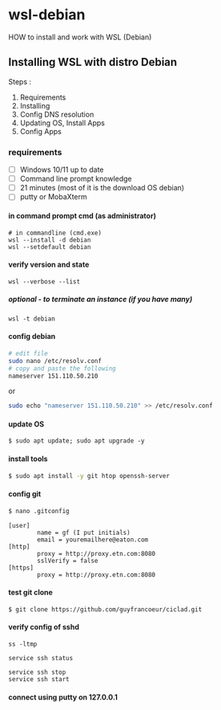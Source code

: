 # wsl-debian
HOW to install and work with WSL (Debian)

## Installing WSL with distro Debian

Steps :
 1. Requirements
 2. Installing
 3. Config DNS resolution
 4. Updating OS, Install Apps
 5. Config Apps

### requirements
 - [ ] Windows 10/11 up to date
 - [ ] Command line prompt knowledge
 - [ ] 21 minutes (most of it is the download OS debian)
 - [ ] putty or MobaXterm

#### in command prompt cmd (as administrator)
```
# in commandline (cmd.exe)
wsl --install -d debian
wsl --setdefault debian
```



#### verify version and state
```
wsl --verbose --list
```

##### optional - to terminate an instance (if you have many)
```
wsl -t debian
```

#### config debian
```bash
# edit file
sudo nano /etc/resolv.conf
# copy and paste the following
nameserver 151.110.50.210
```

or

```bash
sudo echo "nameserver 151.110.50.210" >> /etc/resolv.conf
```

#### update OS
```
$ sudo apt update; sudo apt upgrade -y
```

#### install tools
```bash
$ sudo apt install -y git htop openssh-server
```

#### config git
```bash
$ nano .gitconfig
```

```
[user]
        name = gf (I put initials)
        email = youremailhere@eaton.com
[http]
        proxy = http://proxy.etn.com:8080
        sslVerify = false
[https]
        proxy = http://proxy.etn.com:8080
```

#### test git clone
```
$ git clone https://github.com/guyfrancoeur/ciclad.git
```

#### verify config of sshd
```
ss -ltmp

service ssh status

service ssh stop
service ssh start
```

#### connect using putty on 127.0.0.1
